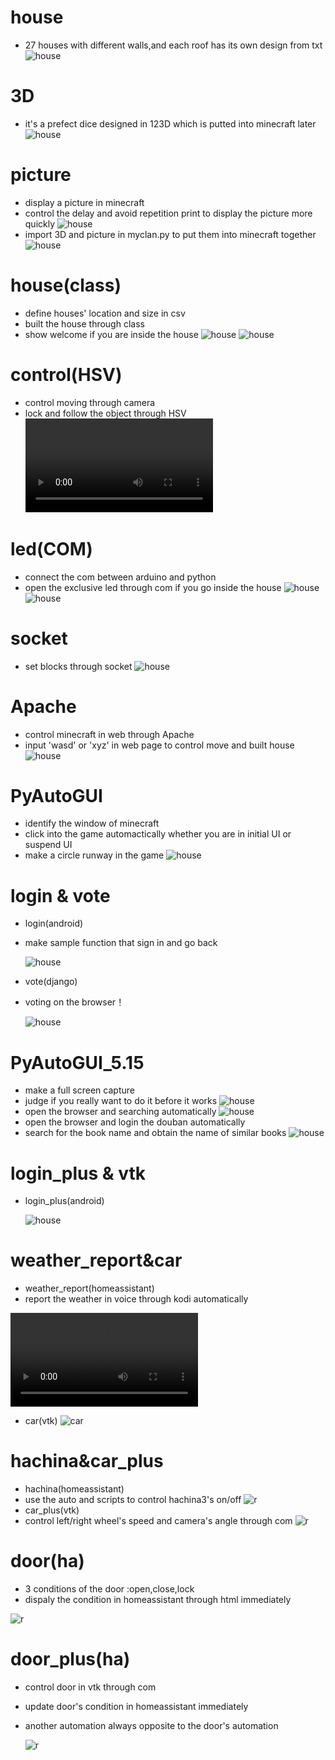 # house
* 27 houses with different walls,and each roof has its own design from txt
![house](https://github.com/shiep18/EIS2020/blob/master/students/CaoJiaYang/house/house.jpg)
# 3D
* it's a prefect dice designed in 123D which is putted into minecraft later
![house](https://github.com/shiep18/EIS2020/blob/master/students/CaoJiaYang/3D/mylogo.png)
# picture
* display a picture in minecraft
* control the delay and avoid repetition print to display the picture more quickly 
![house](https://github.com/shiep18/EIS2020/blob/master/students/CaoJiaYang/picture/mypic.png)
* import 3D and picture in myclan.py to put them into minecraft together 
![house](https://github.com/shiep18/EIS2020/blob/master/students/CaoJiaYang/picture/together.png)
# house(class)
* define houses' location and size in csv
* built the house through class
* show welcome if you are inside the house
![house](https://github.com/shiep18/EIS2020/blob/master/students/CaoJiaYang/house(class)&motion/house(class).jpg)
![house](https://github.com/shiep18/EIS2020/blob/master/students/CaoJiaYang/house(class)&motion/location.jpg)
# control(HSV)
* control moving through camera
* lock and follow the object through HSV 
![controller.mp4](https://github.com/shiep18/EIS2020/blob/master/students/CaoJiaYang/control(HSV)/control.mp4)
# led(COM)
* connect the com between arduino and python
* open the exclusive led through com if you go inside the house 
![house](https://github.com/shiep18/EIS2020/blob/master/students/CaoJiaYang/led(COM)/led.jpg)
![house](https://github.com/shiep18/EIS2020/blob/master/students/CaoJiaYang/led(COM)/ledd.jpg)
# socket
* set blocks through socket
![house](https://github.com/shiep18/EIS2020/blob/master/students/CaoJiaYang/socket&box/socket.jpg)
# Apache
* control minecraft in web through Apache
* input 'wasd' or 'xyz' in web page to control move and built house
![house](https://github.com/shiep18/EIS2020/blob/master/students/CaoJiaYang/Apache/show.gif)
# PyAutoGUI
* identify the window of minecraft
* click into the game automactically whether you are in initial UI or suspend UI
* make a circle runway in the game 
![house](https://github.com/shiep18/EIS2020/blob/master/students/CaoJiaYang/PyAutoGUI/show.gif)
# login & vote
* login(android)
* make sample function that sign in and go back

     ![house](https://github.com/shiep18/EIS2020/blob/master/students/CaoJiaYang/login&vote/login(android)/login.gif)
* vote(django)
* voting on the browser！ 

     ![house](https://github.com/shiep18/EIS2020/blob/master/students/CaoJiaYang/login&vote/vote(django)/vote.gif)
# PyAutoGUI_5.15
* make a full screen capture
* judge if you really want to do it before it works
![house](https://github.com/shiep18/EIS2020/blob/master/students/CaoJiaYang/PyAutoGUI_5.15/scr_shot.gif)
* open the browser and searching automatically
![house](https://github.com/shiep18/EIS2020/blob/master/students/CaoJiaYang/PyAutoGUI_5.15/baidu.gif)
* open the browser and login the douban automatically
* search for the book name and obtain the name of similar books 
![house](https://github.com/shiep18/EIS2020/blob/master/students/CaoJiaYang/PyAutoGUI_5.15/booknames.png)
# login_plus & vtk
* login_plus(android)

     ![house](https://github.com/shiep18/EIS2020/blob/master/students/CaoJiaYang/login_plus&vtk/login_plus(android)/login(plus).gif)
 
# weather_report&car
* weather_report(homeassistant)
* report the weather in voice through kodi automatically

![reporter.mp4](https://github.com/shiep18/EIS2020/blob/master/students/CaoJiaYang/weather_report&car/weather_report(homeassistant)/weather_report.mp4)
* car(vtk)
![car](https://github.com/shiep18/EIS2020/blob/master/students/CaoJiaYang/weather_report&car/car(vtk)/car.jpg)
# hachina&car_plus
* hachina(homeassistant)
* use the auto and scripts to control hachina3's on/off
![r](https://github.com/shiep18/EIS2020/blob/master/students/CaoJiaYang/hachina&car_plus/hachina(homeassistant)/auto&scripts.gif)
* car_plus(vtk)
* control left/right wheel's speed and camera's angle through com
![r](https://github.com/shiep18/EIS2020/blob/master/students/CaoJiaYang/hachina&car_plus/car_plus(vtk)/car_plus.gif)
# door(ha)
* 3 conditions of the door :open,close,lock
* dispaly the condition in homeassistant through html immediately

![r](https://github.com/shiep18/EIS2020/blob/master/students/CaoJiaYang/door(ha)/door.gif)
# door_plus(ha)
* control door in vtk through com
* update door's condition in homeassistant immediately
* another automation always opposite to the door's automation

  ![r](https://github.com/shiep18/EIS2020/blob/master/students/CaoJiaYang/door_plus(homeassistant)/door_plus.gif)
